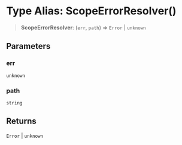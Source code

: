 # Type Alias: ScopeErrorResolver()

> **ScopeErrorResolver**: (`err`, `path`) => `Error` \| `unknown`

## Parameters

### err

`unknown`

### path

`string`

## Returns

`Error` \| `unknown`

